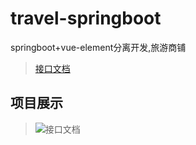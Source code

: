 # travel-springboot
springboot+vue-element分离开发,旅游商铺
>
>[接口文档](https://www.showdoc.cc/travelSpringboot?page_id=4634075559740731)
>
## 项目展示
>![接口文档](https://www.showdoc.cc/travelSpringboot?page_id=4634075559740731)
>
